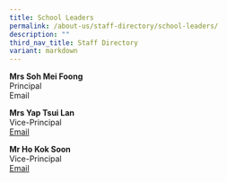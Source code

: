 ```yaml
---
title: School Leaders
permalink: /about-us/staff-directory/school-leaders/
description: ""
third_nav_title: Staff Directory
variant: markdown
---
```

<p><strong>Mrs Soh Mei Foong<br></strong>Principal<br>Email</p>
<p><strong>Mrs Yap Tsui Lan</strong><br>Vice-Principal<br><a href="mailto:Yap_Tsui_Lan@schools.gov.sg" target="">Email</a></p>
<p><strong>Mr Ho Kok Soon</strong><br>Vice-Principal<br><a href="mailto:ho_kok_soon@schools.gov.sg" target="">Email</a></p>